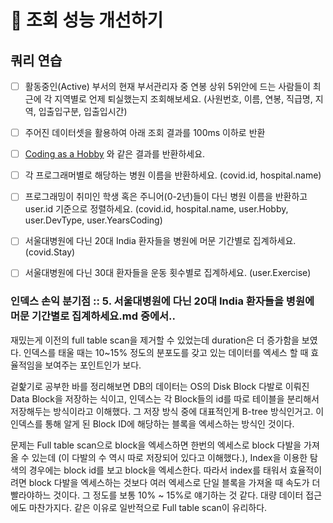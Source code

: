 # 🚀 조회 성능 개선하기

## 쿼리 연습

- [ ] 활동중인(Active) 부서의 현재 부서관리자 중 연봉 상위 5위안에 드는 사람들이 최근에 각 지역별로 언제 퇴실했는지 조회해보세요.
(사원번호, 이름, 연봉, 직급명, 지역, 입출입구분, 입출입시간)
- [ ] 주어진 데이터셋을 활용하여 아래 조회 결과를 100ms 이하로 반환
- [ ] [Coding as a  Hobby](https://insights.stackoverflow.com/survey/2018#developer-profile-_-coding-as-a-hobby) 와 같은 결과를 반환하세요.
- [ ] 각 프로그래머별로 해당하는 병원 이름을 반환하세요.  (covid.id, hospital.name)
- [ ] 프로그래밍이 취미인 학생 혹은 주니어(0-2년)들이 다닌 병원 이름을 반환하고 user.id 기준으로 정렬하세요. (covid.id, hospital.name, user.Hobby, user.DevType, user.YearsCoding)
- [ ] 서울대병원에 다닌 20대 India 환자들을 병원에 머문 기간별로 집계하세요. (covid.Stay)
- [ ] 서울대병원에 다닌 30대 환자들을 운동 횟수별로 집계하세요. (user.Exercise)


### 인덱스 손익 분기점 :: 5. 서울대병원에 다닌 20대 India 환자들을 병원에 머문 기간별로 집계하세요.md 중에서..

재밌는게 이전의 full table scan을 제거할 수 있었는데 duration은 더 증가함을 보였다.
인덱스를 태울 때는 10~15% 정도의 분포도를 갖고 있는 데이터를 엑세스 할 때 효율적임을 보여주는 포인트인가 보다.

겉핥기로 공부한 바를 정리해보면 DB의 데이터는 OS의 Disk Block 다발로 이뤄진 Data Block을 저장하는 식이고, 인덱스는 각 Block들의 id를 따로 테이블을 분리해서 저장해두는 방식이라고 이해했다. 그 저장 방식 중에 대표적인게 B-tree 방식인거고. 이 인덱스를 통해 알게 된 Block ID에 해당하는 블록을 엑세스하는 방식인 것이다.

문제는 Full table scan으로 block을 엑세스하면 한번의 엑세스로 block 다발을 가져올 수 있는데 (이 다발의 수 역시 따로 저장되어 있다고 이해했다.), Index을 이용한 탐색의 경우에는 block id를 보고 block을 엑세스한다. 따라서 index를 태워서 효율적이려면 block 다발을 엑세스하는 것보다 여러 엑세스로 단일 블록을 가져올 때 속도가 더 빨라야하느 것이다. 그 정도를 보통 10% ~ 15%로 얘기하는 것 같다. 대량 데이터 접근에도 마찬가지다. 같은 이유로 일반적으로 Full table scan이 유리하다.



